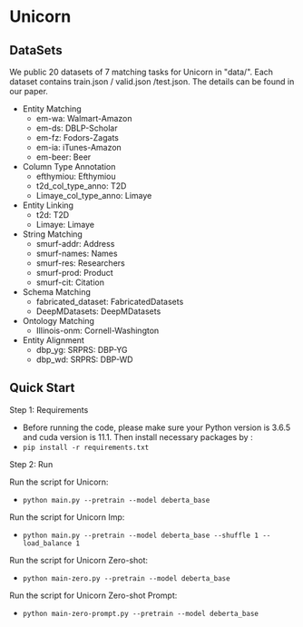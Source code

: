# Unicorn


## DataSets
We public 20 datasets of 7 matching tasks for Unicorn in "data/".
Each dataset contains train.json / valid.json /test.json. The details can be found in our paper.

- Entity Matching
    - em-wa: Walmart-Amazon
    - em-ds: DBLP-Scholar
    - em-fz: Fodors-Zagats
    - em-ia: iTunes-Amazon
    - em-beer: Beer
- Column Type Annotation
    - efthymiou: Efthymiou
    - t2d_col_type_anno: T2D
    - Limaye_col_type_anno: Limaye
- Entity Linking
    - t2d: T2D
    - Limaye: Limaye
- String Matching
    - smurf-addr: Address
    - smurf-names: Names
    - smurf-res: Researchers
    - smurf-prod: Product
    - smurf-cit: Citation
- Schema Matching
    - fabricated_dataset: FabricatedDatasets
    - DeepMDatasets: DeepMDatasets
- Ontology Matching
    - Illinois-onm: Cornell-Washington
- Entity Alignment
    - dbp_yg: SRPRS: DBP-YG
    - dbp_wd: SRPRS: DBP-WD


## Quick Start
Step 1: Requirements
- Before running the code, please make sure your Python version is 3.6.5 and cuda version is 11.1. Then install necessary packages by :
- `pip install -r requirements.txt`

Step 2: Run

Run the script for Unicorn:
-    `python main.py --pretrain --model deberta_base`

Run the script for Unicorn Imp:
-    `python main.py --pretrain --model deberta_base --shuffle 1 --load_balance 1`

Run the script for Unicorn Zero-shot:
-    `python main-zero.py --pretrain --model deberta_base`

Run the script for Unicorn Zero-shot Prompt:
-    `python main-zero-prompt.py --pretrain --model deberta_base`


